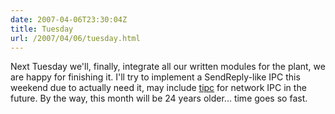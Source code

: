 ```yaml
---
date: 2007-04-06T23:30:04Z
title: Tuesday
url: /2007/04/06/tuesday.html
---
```


<p>Next Tuesday we'll, finally, integrate all our written modules for the plant, we are happy for finishing it. I'll try to implement a SendReply-like IPC this weekend due to actually need it, may include <a href="http://tipc.sourceforge.net">tipc</a> for network IPC in the future. By the way, this month will be 24 years older... time goes so fast.</p>
